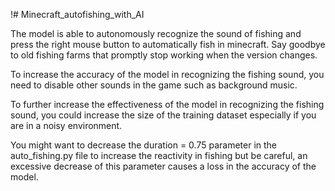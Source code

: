 !# Minecraft_autofishing_with_AI


The model is able to autonomously recognize the sound of fishing and press the right mouse button to automatically fish in minecraft. Say goodbye to old fishing farms that promptly stop working when the version changes.

To increase the accuracy of the model in recognizing the fishing sound, you need to disable other sounds in the game such as background music.

To further increase the effectiveness of the model in recognizing the fishing sound, you could increase the size of the training dataset especially if you are in a noisy environment.

You might want to decrease the duration = 0.75 parameter in the auto_fishing.py file to increase the reactivity in fishing but be careful, an excessive decrease of this parameter causes a loss in the accuracy of the model.
